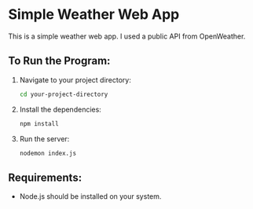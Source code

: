 # Simple Weather Web App

This is a simple weather web app. I used a public API from OpenWeather.

## To Run the Program:

1. Navigate to your project directory:
    ```sh
    cd your-project-directory
    ```
2. Install the dependencies:
    ```sh
    npm install
    ```
3. Run the server:
    ```sh
    nodemon index.js
    ```

## Requirements:

- Node.js should be installed on your system.
